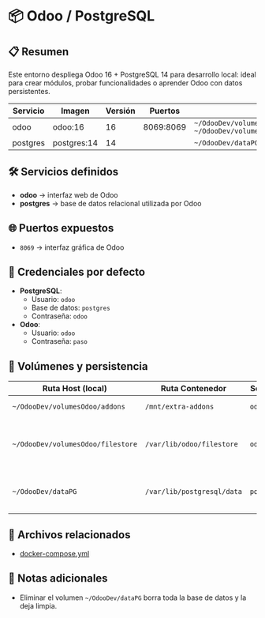 # 📦 Odoo / PostgreSQL

## 📋 Resumen

Este entorno despliega Odoo 16 + PostgreSQL 14 para desarrollo local: ideal para crear módulos, probar funcionalidades o aprender Odoo con datos persistentes.


| Servicio  | Imagen      | Versión | Puertos   | Volúmenes                | Red     |
|-----------|-------------|---------|-----------|--------------------------|---------|
| odoo      | odoo:16     | 16      | 8069:8069 | `~/OdooDev/volumesOdoo/addons:/mnt/extra-addons` `~/OdooDev/volumesOdoo/filestore:/var/lib/odoo/filestore`      | shared_network |
| postgres  | postgres:14 | 14      |           | `~/OdooDev/dataPG:/var/lib/postgresql/data` | shared_network |



## 🛠️ Servicios definidos

- **odoo** → interfaz web de Odoo
- **postgres** → base de datos relacional utilizada por Odoo


## 🌐 Puertos expuestos

* `8069` → interfaz gráfica de Odoo


## 🔑 Credenciales por defecto

- **PostgreSQL**:
  - Usuario: `odoo`
  - Base de datos: `postgres`
  - Contraseña: `odoo`
- **Odoo**:
  - Usuario: `odoo`
  - Contraseña: `paso`


## 💾 Volúmenes y persistencia

| Ruta Host (local)                 | Ruta Contenedor             | Servicio     | Propósito                                |
|-----------------------------------|-----------------------------|--------------|------------------------------------------|
| `~/OdooDev/volumesOdoo/addons`    | `/mnt/extra-addons`         | `odoo`       | Módulos personalizados                   |
| `~/OdooDev/volumesOdoo/filestore` | `/var/lib/odoo/filestore`   | `odoo`       | Archivos adjuntos (PDFs, imágenes, etc.) |
| `~/OdooDev/dataPG`                | `/var/lib/postgresql/data`  | `postgres`   | Datos persistentes de la base de datos   |



## 📂 Archivos relacionados

- [docker-compose.yml](./docker-compose.yml)


## 📝 Notas adicionales

- Eliminar el volumen `~/OdooDev/dataPG` borra toda la base de datos y la deja limpia.
